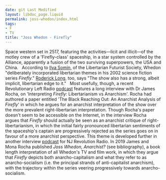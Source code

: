 ```yaml
---
date: git Last Modified
layout: libdoc_page.liquid
permalink: joss-whedon/index.html
tags:
- F
- TV
title: "Joss Whedon - Firefly"
---
```


Space western set in 2517, featuring the activities—licit  and illicit—of the motley crew of a 'Firefly-class' spaceship, in a star system  controlled by the Alliance, apparently a fusion of the two surviving  superpowers, the USA and China.
 
According to <a href="http://lfs.org/newsletter/029/04/Somin.shtml">Ilya Somin</a>, of the  Libertarian Futurist Society, Whedon "deliberately incorporated libertarian  themes in his 2002 science fiction series _Firefly_." <a href="http://praxeology.net/unblog05-05.htm#04">Roderick Long</a>, too, says  "The show also has a strong, albeit implicit, libertarian edge to it."
 
Most usefully, though, a recent Revolutionary Left Radio <a href="http://revolutionaryleftradio.libsyn.com/interpreting-firefly-libertarianism-vs-anarchism-w-dr-james-rocha"> podcast</a> features a long interview with Dr James Rocha, on 'Interpreting  _Firefly_: Libertarianism vs Anarchism'. Rocha had authored a paper entitled  'The Black Reaching Out: An Anarchist Analysis of _Firefly_' in which he  argues for an anarchist interpretation of the show over the more prevalent  right-libertarian interpretation. Though Rocha's paper doesn't seem to be  accessible on the Internet, in the interview Rocha argues that _Firefly_ should actually be seen as an anarchist critique of right-libertarianism, in  which the initial fairly pronounced libertarian sentiments of the spaceship's  captain are progressively rejected as the series goes on in favour of a more  anarchist perspective. This theme is developed further in another interview <a href="https://njrevolutionradio.com/podcast/marx-firefly-and-joss-whedon/">podcast</a> for NJ Revolution Radio. In 2019 James and Mona Rocha published _Joss Whedon, Anarchist?_ (see bibliography), a book length interpretation of all Whedon&#39;s TV and film work, in which they argue that _Firefly_ depicts both anarcho-capitalism and what they refer to as anarcho-socialism (i.e. the principal strands of anti-capitalist anarchism), with the trajectory within the series veering progressively towards anarcho-socialism.